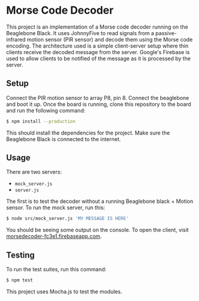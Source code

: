 Morse Code Decoder
===================
This project is an implementation of a Morse code decoder running on the Beaglebone Black. It uses JohnnyFive to read signals from a passive-infrared motion sensor (PIR sensor) and decode them using the Morse code encoding. The architecture used is a simple client-server setup where thin clients receive the decoded message from the server. Google's Firebase is used to allow clients to be notified of the message as it is processed by the server.

Setup
------
Connect the PIR motion sensor to array P8, pin 8. Connect the beaglebone and boot it up. Once the board is running, clone this repository to the board and run the following command:

```sh
$ npm install --production
```

This should install the dependencies for the project. Make sure the Beaglebone Black is connected to the internet.

Usage
------

There are two servers:
 - `mock_server.js`
 - `server.js`
 
The first is to test the decoder without a running Beaglebone black + Motion sensor. To run the mock server, run this:

```sh
$ node src/mock_server.js 'MY MESSAGE IS HERE'
```

You should be seeing some output on the console. To open the client, visit [morsedecoder-fc3e1.firebaseapp.com](https://morsedecoder-fc3e1.firebaseapp.com).

Testing
--------

To run the test suites, run this command:

```sh
$ npm test
```

This project uses Mocha.js to test the modules.

